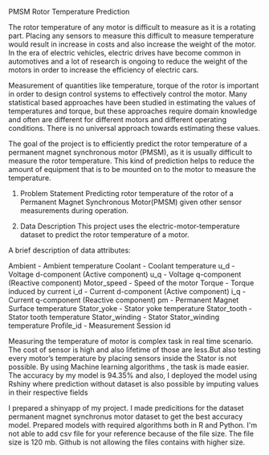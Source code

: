 PMSM Rotor Temperature Prediction

The rotor temperature of any motor is difficult to measure as it is a rotating part. Placing any sensors to measure this difficult to measure temperature would result in increase in costs and also increase the weight of the motor. In the era of electric vehicles, electric drives have become common in automotives and a lot of research is ongoing to reduce the weight of the motors in order to increase the efficiency of electric cars.

Measurement of quantities like temperature, torque of the rotor is important in order to design control systems to effectively control the motor. Many statistical based approaches have been studied in estimating the values of temperatures and torque, but these approaches require domain knowledge and often are different for different motors and different operating conditions. There is no universal approach towards estimating these values.

The goal of the project is to efficiently predict the rotor temperature of a permanent magnet synchronous motor (PMSM), as it is usually difficult to measure the rotor temperature. This kind of prediction helps to reduce the amount of equipment that is to be mounted on to the motor to measure the temperature.

1. Problem Statement
Predicting rotor temperature of the rotor of a Permanent Magnet Synchronous Motor(PMSM) given other sensor measurements during operation.


2. Data Description
This project uses the electric-motor-temperature dataset to predict the rotor temperature of a motor.

A brief description of data attributes:

Ambient - Ambient temperature
Coolant - Coolant temperature
u_d - Voltage d-component (Active component)
u_q - Voltage q-component (Reactive component)
Motor_speed - Speed of the motor
Torque - Torque induced by current
i_d - Current d-component (Active component)
i_q - Current q-component (Reactive component)
pm - Permanent Magnet Surface temperature
Stator_yoke - Stator yoke temperature
Stator_tooth - Stator tooth temperature
Stator_winding - Stator Stator_winding temperature
Profile_id - Measurement Session id

Measuring the temperature of motor is complex task in real time scenario. The cost of sensor is high and also lifetime of those are less.But also testing every motor’s temperature by placing sensors inside the Stator is not possible.
By using Machine learning algorithms , the task is made easier. The accuracy by my model is 94.35% and also, I deployed the model using Rshiny where prediction without dataset is also possible by imputing values in their respective fields


I prepared a shinyapp of my project.
I made predicitions for the dataset permanent magnet synchronus motor dataset to get the best accuracy model.
Prepared models with required algorithms both in R and Python.
I'm not able to add csv file for your reference because of the file size. The file size is 120 mb. Github is not allowing the files contains with higher size.
